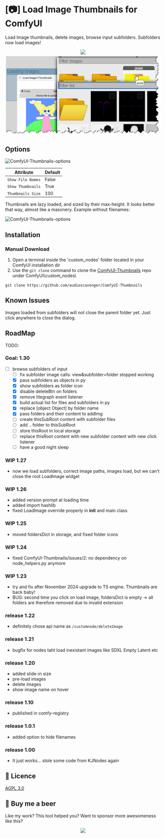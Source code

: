 # [📷] Load Image Thumbnails for ComfyUI
Load Image thumbnails, delete images, browse input subfolders. Subfolders now load images!

<p align="center">
 <img src="assets/ComfyUI-Thumbnails-featured-meme.webp" />
 <img src="assets/ComfyUI-Thumbnails-1.27.png" />
</p>

## Options

![ComfyUI-Thumbnails-options](/assets/ComfyUI-Thumbnails-options.webp)

| Attribute | Default |
| --- | --- |
| `Show File Names` | False |
| `Show Thumbnails` | True |
| `Thumbnails Size` | 100 |

Thumbnails are lazy loaded, and sized by their max-height. It looks better that way, almost like a masonery. Example without filenames:

![ComfyUI-Thumbnails-options](/assets/ComfyUI-Thumbnails-search-without-filenames.webp)


## Installation
### Manual Download
1. Open a terminal inside the 'custom_nodes' folder located in your ComfyUI installation dir
2. Use the `git clone` command to clone the [ComfyUI-Thumbnails](https://github.com/audioscavenger/ComfyUI-Thumbnails) repo under ComfyUI\custom_nodes\
```
git clone https://github.com/audioscavenger/ComfyUI-Thumbnails
```

## Known Issues
Images loaded from subfolders will not close the parent folder yet. Just click anywhere to close the dialog.

## RoadMap
TODO:

### Goal: 1.30
- [ ] browse subfolders of input
  - [ ] fix subfolder image calls: view&subfolder=folder stopped working
  - [x] pass subfolders as objects in py
  - [x] show subfolders as folder icon
  - [x] disable deleteBtn on folders
  - [x] remove litegraph event listener
  - [x] build actual list for files and subfolders in py
  - [x] replace [object Object] by folder name
  - [x] pass folders and their content to addImg
  - [ ] create thisSubRoot content with subfolder files
  - [ ] add .. folder to thisSubRoot
  - [ ] store thisRoot in local storage
  - [ ] replace thisRoot content with new subfolder content with new click listener
  - [ ] have a good night sleep

### WIP 1.27
- now we load subfolders, correct image paths, images load, but we can't close the root LoadImage widget

### WIP 1.26
- added version prompt at loading time
- added import hashlib
- fixed LoadImage override properly in __init__ and main class

### WIP 1.25
- moved foldersDict in storage, and fixed folder icons

### WIP 1.24
- fixed ComfyUI-Thumbnails/issues/2: no dependency on node_helpers.py anymore

### WIP 1.23
- try and fix after November 2024 upgrade to TS engine. Thumbnails are back baby!
- BUG: second time you click on load image, foldersDict is empty -> all folders are therefore removed due to invalid extension

### release 1.22
- definitely chose api name as `/customnode/deleteImage`

### release 1.21
- bugfix for nodes taht load inexistant images like SDXL Empty Latent etc

### release 1.20
- added slide-in size
- pre-load images
- delete images
- show image name on hover

### release 1.10
- published in comfy-registry

### release 1.0.1
- added option to hide filenames

### release 1.00
- It just works... stole some code from KJNodes again


## :ribbon: Licence
[AGPL 3.0](https://choosealicense.com/licenses/gpl-3.0/)



## :beer: Buy me a beer
Like my work? This tool helped you? Want to sponsor more awesomeness like this?

<p align="center">
 <a href="https://www.paypal.com/donate/?hosted_button_id=CD7P7PK3WP8WU"><img src="/assets/paypal-Donate-QR-Code.png" /></a>
</p>
